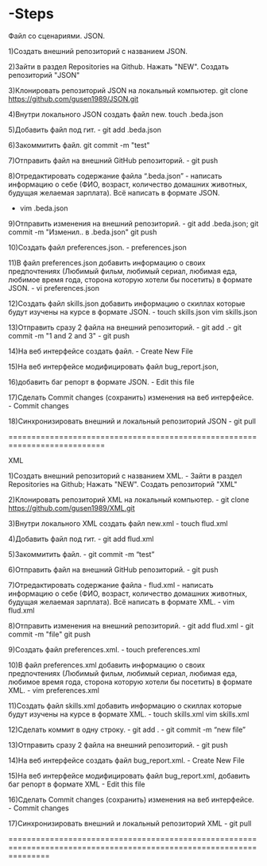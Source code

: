 # -Steps
 Файл со сценариями. JSON.

 
1)Создать внешний репозиторий c названием JSON.

2)Зайти в раздел Repositories на Github. Нажать "NEW". Создать репозиторий "JSON"

3)Клонировать репозиторий JSON на локальный компьютер.  git clone https://github.com/gusen1989/JSON.git

4)Внутри локального JSON создать файл new. touch .beda.json

5)Добавить файл под гит. - git add .beda.json

6)Закоммитить файл. git commit -m "test"

7)Отправить файл на внешний GitHub репозиторий. - git push

8)Отредактировать содержание файла “.beda.json” - написать информацию о себе (ФИО, возраст, количество домашних животных, будущая желаемая зарплата). Всё написать в формате JSON. 
- vim .beda.json

9)Отправить изменения на внешний репозиторий. - git add .beda.json; git commit -m "Изменил.. в .beda.json" git push

10)Создать файл preferences.json. - preferences.json

11)В файл preferences.json добавить информацию о своих предпочтениях (Любимый фильм, любимый сериал, любимая еда, любимое время года, сторона которую хотели бы посетить) в 
формате JSON. - vi preferences.json

12)Создать файл skills.json добавить информацию о скиллах которые будут изучены на курсе в формате JSON. - touch skills.json vim skills.json

13)Отправить сразу 2 файла на внешний репозиторий. - git add .- git commit -m "1 and 2 and 3" - git push

14)На веб интерфейсе создать файл. - Сreate New File

15)На веб интерфейсе модифицировать файл bug_report.json,

16)добавить баг репорт в формате JSON. - Edit this file

17)Сделать Commit changes (сохранить) изменения на веб интерфейсе. - Commit changes

18)Синхронизировать внешний и локальный репозиторий JSON - git pull

===========================================================================

XML

1)Создать внешний репозиторий c названием XML. - Зайти в раздел Repositories на Github; Нажать "NEW". Создать репозиторий "XML"

2)Клонировать репозиторий XML на локальный компьютер. - git clone https://github.com/gusen1989/XML.git

3)Внутри локального XML создать файл new.xml - touch flud.xml

4)Добавить файл под гит. - git add flud.xml

5)Закоммитить файл. - git commit -m “test”

6)Отправить файл на внешний GitHub репозиторий. - git push

7)Отредактировать содержание файла - flud.xml - написать информацию о себе (ФИО, возраст, количество домашних животных, будущая желаемая зарплата). Всё написать в формате XML. - vim flud.xml

8)Отправить изменения на внешний репозиторий. - git add flud.xml - git commit -m "file" git push

9)Создать файл preferences.xml. - touch preferences.xml

10)В файл preferences.xml добавить информацию о своих предпочтениях (Любимый фильм, любимый сериал, любимая еда, любимое время года, сторона которую хотели бы посетить) в формате XML. - vim preferences.xml

11)Создать файл skills.xml добавить информацию о скиллах которые будут изучены на курсе в формате XML. - touch skills.xml vim skills.xml

12)Сделать коммит в одну строку. - git add . - git commit -m “new file”

13)Отправить сразу 2 файла на внешний репозиторий. - git push

14)На веб интерфейсе создать файл bug_report.xml. - Сreate New File

15)На веб интерфейсе модифицировать файл bug_report.xml, добавить баг репорт в формате XML - Edit this file

16)Сделать Commit changes (сохранить) изменения на веб интерфейсе. - Commit changes

17)Синхронизировать внешний и локальный репозиторий XML - git pull

=====================================================================================================================

